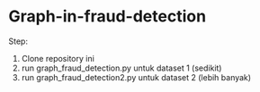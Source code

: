 # Graph-in-fraud-detection
Step:
1. Clone repository ini
2. run graph_fraud_detection.py untuk dataset 1 (sedikit)
3. run graph_fraud_detection2.py untuk dataset 2 (lebih banyak)
